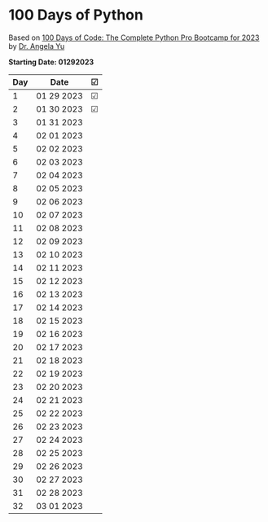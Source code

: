 # 100 Days of Python 

Based on [100 Days of Code: The Complete Python Pro Bootcamp for 2023](https://www.udemy.com/course/100-days-of-code/) by [Dr. Angela Yu](https://www.udemy.com/course/100-days-of-code/#instructor-1)

**Starting Date: 01292023**

| Day   | Date        | ☑ |
| ----- | ----------- | - |
| 1     | 01 29 2023  | ☑ |
| 2     | 01 30 2023  | ☑ |
| 3     | 01 31 2023  |   |
| 4     | 02 01 2023  |   |
| 5     | 02 02 2023  |   |
| 6     | 02 03 2023  |   |
| 7     | 02 04 2023  |   |
| 8     | 02 05 2023  |   |
| 9     | 02 06 2023  |   |
| 10    | 02 07 2023  |   |
| 11    | 02 08 2023  |   |
| 12    | 02 09 2023  |   |
| 13    | 02 10 2023  |   |
| 14    | 02 11 2023  |   |
| 15    | 02 12 2023  |   |
| 16    | 02 13 2023  |   |
| 17    | 02 14 2023  |   |
| 18    | 02 15 2023  |   |
| 19    | 02 16 2023  |   |
| 20    | 02 17 2023  |   |
| 21    | 02 18 2023  |   |
| 22    | 02 19 2023  |   |
| 23    | 02 20 2023  |   |
| 24    | 02 21 2023  |   |
| 25    | 02 22 2023  |   |
| 26    | 02 23 2023  |   |
| 27    | 02 24 2023  |   |
| 28    | 02 25 2023  |   |
| 29    | 02 26 2023  |   |
| 30    | 02 27 2023  |   |
| 31    | 02 28 2023  |   |
| 32    | 03 01 2023  |   |